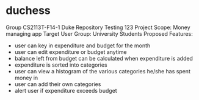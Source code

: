 # duchess
Group CS2113T-F14-1 Duke Repository
Testing 123
Project Scope: Money managing app
Target User Group: University Students
Proposed Features:
- user can key in expenditure and budget for the month
- user can edit expenditure or budget anytime
- balance left from budget can be calculated when expenditure is added
- expenditure is sorted into categories
- user can view a histogram of the various categories he/she has spent money in
- user can add their own categories
- alert user if expenditure exceeds budget
